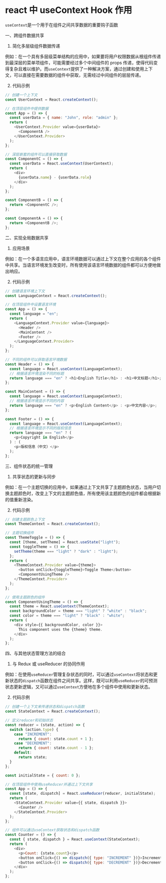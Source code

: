 # react 中 useContext Hook 作用

`useContext`是一个用于在组件之间共享数据的重要钩子函数

一、跨组件数据共享

1. 简化多层级组件数据传递

例如：在一个具有多层级菜单结构的应用中，如果要将用户权限数据从根组件传递到最深层的菜单项组件，可能需要经过多个中间组件的 props 传递，使得代码变得复杂且难以维护。而`useContext`提供了一种解决方案，通过创建和使用上下文，可以直接在需要数据的组件中获取，无需经过中间组件的层层传递。

2. 代码示例

```javascript
// 创建一个上下文
const UserContext = React.createContext();

// 在顶层组件中提供数据
const App = () => {
  const userData = { name: "John", role: "admin" };
  return (
    <UserContext.Provider value={userData}>
      <ComponentA />
    </UserContext.Provider>
  );
};

// 深层嵌套的组件可以直接获取数据
const ComponentC = () => {
  const userData = React.useContext(UserContext);
  return (
    <div>
      {userData.name} - {userData.role}
    </div>
  );
};

const ComponentB = () => {
  return <ComponentC />;
};

const ComponentA = () => {
  return <ComponentB />;
};
```

二、实现全局数据共享

1. 应用场景

例如：在一个多语言应用中，语言环境数据可以通过上下文在整个应用的各个组件中共享。当语言环境发生改变时，所有使用该语言环境数据的组件都可以方便地做出响应。

2. 代码示例

```javascript
// 创建语言环境上下文
const LanguageContext = React.createContext();

// 在顶层组件中设置语言环境
const App = () => {
  const language = "en";
  return (
    <LanguageContext.Provider value={language}>
      <Header />
      <MainContent />
      <Footer />
    </LanguageContext.Provider>
  );
};

// 不同的组件可以获取语言环境数据
const Header = () => {
  const language = React.useContext(LanguageContext);
  // 根据语言环境渲染不同的标题
  return language === "en" ? <h1>English Title</h1> : <h1>中文标题</h1>;
};

const MainContent = () => {
  const language = React.useContext(LanguageContext);
  // 根据语言环境显示不同的内容
  return language === "en" ? <p>English Content</p> : <p>中文内容</p>;
};

const Footer = () => {
  const language = React.useContext(LanguageContext);
  // 根据语言环境显示不同的版权信息
  return language === "en" ? (
    <p>Copyright in English</p>
  ) : (
    <p>版权信息（中文）</p>
  );
};
```

三、组件状态的统一管理

1. 共享状态的更新与同步

例如：在一个主题切换的应用中，如果通过上下文共享了主题颜色状态，当用户切换主题颜色时，改变上下文的主题颜色值，所有使用该主题颜色的组件都会根据新的值重新渲染。

2. 代码示例

```javascript
// 创建主题颜色上下文
const ThemeContext = React.createContext();

// 主题切换组件
const ThemeToggle = () => {
  const [theme, setTheme] = React.useState("light");
  const toggleTheme = () => {
    setTheme(theme === "light" ? "dark" : "light");
  };
  return (
    <ThemeContext.Provider value={theme}>
      <button onClick={toggleTheme}>Toggle Theme</button>
      <ComponentUsingTheme />
    </ThemeContext.Provider>
  );
};

// 使用主题颜色的组件
const ComponentUsingTheme = () => {
  const theme = React.useContext(ThemeContext);
  const backgroundColor = theme === "light" ? "white" : "black";
  const color = theme === "light" ? "black" : "white";
  return (
    <div style={{ backgroundColor, color }}>
      This component uses the {theme} theme.
    </div>
  );
};
```

四、与其他状态管理方法的结合

1. 与 Redux 或 useReducer 的协同作用

例如：在使用`useReducer`管理复杂状态的同时，可以通过`useContext`将状态和更新状态的`dispatch`函数在组件之间共享。这样，既可以利用`useReducer`的可预测状态更新逻辑，又可以通过`useContext`方便地在多个组件中使用和更新状态。

2. 代码示例

```javascript
// 创建一个上下文来传递状态和dispatch函数
const StateContext = React.createContext();

// 定义reducer和初始状态
const reducer = (state, action) => {
  switch (action.type) {
    case "INCREMENT":
      return { count: state.count + 1 };
    case "DECREMENT":
      return { count: state.count - 1 };
    default:
      return state;
  }
};

const initialState = { count: 0 };

// 在顶层组件中使用useReducer并通过上下文共享
const App = () => {
  const [state, dispatch] = React.useReducer(reducer, initialState);
  return (
    <StateContext.Provider value={{ state, dispatch }}>
      <Counter />
    </StateContext.Provider>
  );
};

// 组件可以通过useContext获取状态和dispatch函数
const Counter = () => {
  const { state, dispatch } = React.useContext(StateContext);
  return (
    <div>
      <p>Count: {state.count}</p>
      <button onClick={() => dispatch({ type: "INCREMENT" })}>Increment</button>
      <button onClick={() => dispatch({ type: "DECREMENT" })}>Decrement</button>
    </div>
  );
};
```
